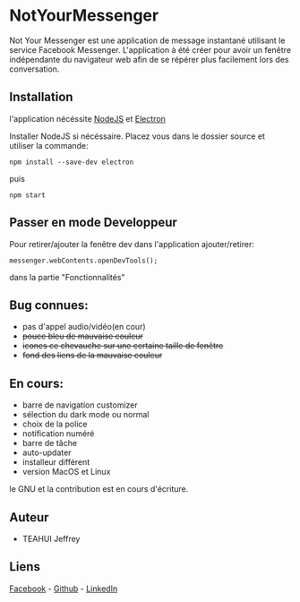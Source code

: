 # NotYourMessenger

Not Your Messenger est une application de message instantané utilisant
le service Facebook Messenger. L'application à été créer pour avoir un fenêtre indépendante du navigateur web
 afin de se répérer plus facilement lors des conversation.


## Installation

l'application nécéssite [NodeJS](https://nodejs.org/en/download/) et [Electron](https://electronjs.org/)

Installer NodeJS si nécéssaire.
Placez vous dans le dossier source et utiliser la commande:

```
npm install --save-dev electron
```

puis 

```
npm start
```

## Passer en mode Developpeur
Pour retirer/ajouter la fenêtre dev dans l'application ajouter/retirer:

```
messenger.webContents.openDevTools();
```

dans la partie "Fonctionnalités"

## Bug connues:

- pas d'appel audio/vidéo(en cour)
- ~~pouce bleu de mauvaise couleur~~
- ~~icones ce chevauche sur une certaine taille de fenêtre~~
- ~~fond des liens de la mauvaise couleur~~

## En cours:

- barre de navigation customizer
- sélection du dark mode ou normal
- choix de la police
- notification numéré
- barre de tâche
- auto-updater
- installeur différent
- version MacOS et Linux

le GNU et la contribution est en cours d'écriture. 

## Auteur

- TEAHUI Jeffrey

## Liens

[Facebook](https://www.facebook.com/tamatini.teahui) -  [Github](https://github.com/tamatini) - [LinkedIn](https://www.linkedin.com/in/teahuijey/)
